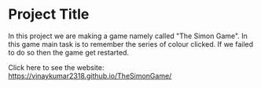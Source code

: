 
# Project Title

In this project we are making a game namely called "The Simon Game". In this game main task is to remember the series of colour clicked. If we failed to do so then the game get restarted.

Click here  to see the website: https://vinaykumar2318.github.io/TheSimonGame/
